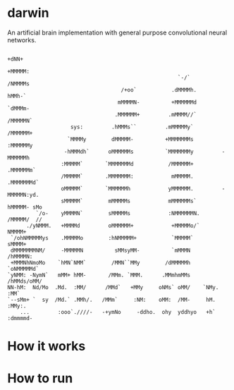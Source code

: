 # darwin
An artificial brain implementation with general purpose convolutional neural networks.

                                                                          +dNN+     
                                                                         +MMMMM:    
                                                          `-/`           /NMMMMs    
                                        /+oo`           .dMMMMh.          hMMh-`    
                                       mMMMMN-          +MMMMMMd        `dMMMm-     
                                      .MMMMMM+         .mMMMM//`        /MMMMMN`    
                        sys:         .hMMMs``         .mMMMMMy`         /MMMMMM+    
                       `MMMMy        dMMMMM-          +MMMMMMMs         :MMMMMMy    
                      -hMMMdh`      oMMMMMMs          `MMMMMMMy         -MMMMMMh    
                     :MMMMM`       `MMMMMMMd           /MMMMMM+         .MMMMMMm`   
                     /MMMMM`       .MMMMMMM:            mMMMMM.         .MMMMMMMd`  
                     oMMMMM`       `MMMMMMh            yMMMMMM.         -MMMMMN:yd. 
                     sMMMMM`        mMMMMMs            mMMMMMMs`         hMMMMM- sMo
             `/o-    yMMMMN`        sMMMMMs            :NMMMMMMN.        /MMMMM/  //
          ./yNMMM.   +MMMMd         oMMMMMM+            +MMMMMo/`         NMMMM+    
     `/ohNMMMMMys    .MMMMMo        :hNMMMMM+           `MMMMM`           sMMMM+    
     dMMMMMMMNM/     -MMMMMN          sMMsyMM-          `mMMMN          /hMMMMN:    
     +MMMNhNmoMo    `hMN`NMM`        /MMN``MMy        /dMMMMMh       `oNMMMMMd`     
    `yNMM: -NymN`   mMM+ hMM-       /MMm. `MMM.      .MMmhmMMs     /hMMds/oMM/      
    NN-hM:  Nd/Mo  .Md.  :MM/      /MMd`   +MMy     oNMs` oMM/    `NMy.   :MM`      
    `--sMm+ `  sy  /Md.` .MMh/.   /MMm`     :NM:    oMM:  /MM-     hM.    :MMy:.    
        ...         :ooo`.////-   -+ymNo     -ddho.  ohy  yddhyo   +h`    :dmmmmd-  

# How it works


# How to run

